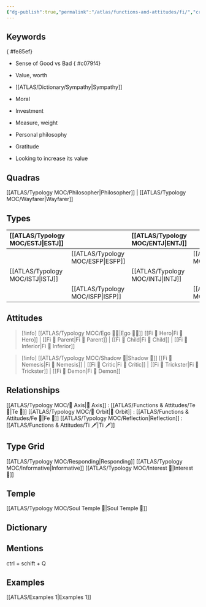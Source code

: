 ```yaml
---
{"dg-publish":true,"permalink":"/atlas/functions-and-attitudes/fi/","created":"2022-12-27T21:20:33.776+01:00","updated":"2023-04-08T10:59:05.715+02:00"}
---
```



## Keywords
{ #fe85ef}


- Sense of Good vs Bad
{ #c079f4}

- Value, worth
- [[ATLAS/Dictionary/Sympathy\|Sympathy]]
- Moral
- Investment
- Measure, weight
- Personal philosophy
- Gratitude
- Looking to increase its value

## Quadras
[[ATLAS/Typology MOC/Philosopher\|Philosopher]] | [[ATLAS/Typology MOC/Wayfarer\|Wayfarer]] 

## Types 

| [[ATLAS/Typology MOC/ESTJ\|ESTJ]]&nbsp; |  |  [[ATLAS/Typology MOC/ENTJ\|ENTJ]]      |  |
|:---------------|:-----------|:---------------|:---------------|
|  | [[ATLAS/Typology MOC/ESFP\|ESFP]]   |  | [[ATLAS/Typology MOC/ENFP\|ENFP]]       |
| [[ATLAS/Typology MOC/ISTJ\|ISTJ]]       | |  [[ATLAS/Typology MOC/INTJ\|INTJ]]      |   |
|  |  [[ATLAS/Typology MOC/ISFP\|ISFP]]  |    | [[ATLAS/Typology MOC/INFP\|INFP]]       |  

## Attitudes
> [!info] [[ATLAS/Typology MOC/Ego 🙋‍♂️\|Ego 🙋‍♂️]]
[[Fi 🔱 Hero\|Fi 🔱 Hero]] | [[Fi 🔱 Parent\|Fi 🔱 Parent]] | [[Fi 🔱 Child\|Fi 🔱 Child]] | [[Fi 🔱 Inferior\|Fi 🔱 Inferior]]

> [!info] [[ATLAS/Typology MOC/Shadow 👤\|Shadow 👤]] 
[[Fi 🔱 Nemesis\|Fi 🔱 Nemesis]] | [[Fi 🔱 Critic\|Fi 🔱 Critic]] | [[Fi 🔱 Trickster\|Fi 🔱 Trickster]] | [[Fi 🔱 Demon\|Fi 🔱 Demon]]

## Relationships 
[[ATLAS/Typology MOC/🧲 Axis\|🧲 Axis]] : [[ATLAS/Functions & Attitudes/Te 🏹\|Te 🏹]] 
[[ATLAS/Typology MOC/🔄 Orbit\|🔄 Orbit]] :  [[ATLAS/Functions & Attitudes/Fe 💉\|Fe 💉]] 
[[ATLAS/Typology MOC/Reflection\|Reflection]]  : [[ATLAS/Functions & Attitudes/Ti 🗡️\|Ti 🗡️]]

## Type Grid 
[[ATLAS/Typology MOC/Responding\|Responding]]
[[ATLAS/Typology MOC/Informative\|Informative]]
[[ATLAS/Typology MOC/Interest 🤝\|Interest 🤝]] 

## Temple 
[[ATLAS/Typology MOC/Soul Temple 👥\|Soul Temple 👥]]

## Dictionary


## Mentions 
ctrl + schift + Q

## Examples 
[[ATLAS/Examples 1\|Examples 1]] 
